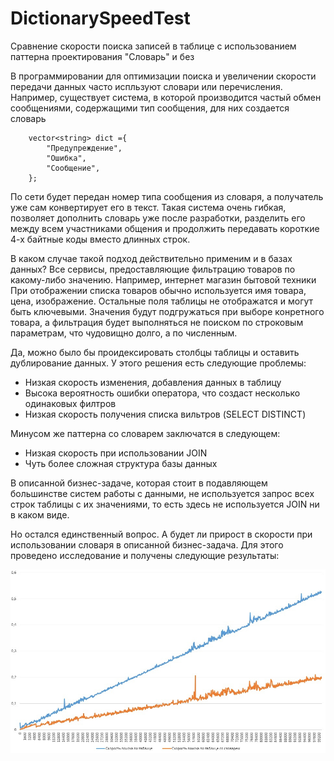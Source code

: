 # DictionarySpeedTest
Сравнение скорости поиска записей в таблице с использованием паттерна проектирования "Словарь" и без

В программировании для оптимизации поиска и увеличении скорости передачи данных часто испльзуют словари
или перечисления.
Например, существует система, в которой производится частый обмен сообщениями, содержащими тип сообщения, для них создается словарь

```с++
    vector<string> dict ={
        "Предупреждение",
        "Ошибка",
        "Сообщение",
    };
```

По сети будет передан номер типа сообщения из словаря, а получатель уже сам конвертирует его в текст.
Такая система очень гибкая, позволяет дополнить словарь уже после разработки, разделить его между всем участниками общения
и продолжить передавать короткие 4-х байтные коды вместо длинных строк.

В каком случае такой подход действительно применим и в базах данных? 
Все сервисы, предоставляющие фильтрацию товаров по какому-либо значению. Например, интернет магазин бытовой техники
При отображении списка товаров обычно используется имя товара, цена, изображение. Остальные поля таблицы не отображатся и могут быть ключевыми. Значения будут подгружаться при выборе конретного товара, а фильтрация будет выполняться не поиском по строковым параметрам, что чудовищно долго, а по численным.

Да, можно было бы проидексировать столбцы таблицы и оставить дублирование данных. У этого решения есть следующие проблемы:

 - Низкая скорость изменения, добавления данных в таблицу
 - Высока вероятность ошибки оператора, что создаст несколько одинаковых филтров
 - Низкая скорость получения списка вильтров (SELECT DISTINCT)

Минусом же паттерна со словарем заключатся в следующем:

- Низкая скорость при использовании JOIN
- Чуть более сложная структура базы данных

В описанной бизнес-задаче, которая стоит в подавляющем большинстве систем работы с данными, не используется запрос всех строк таблицы с их значениями, то есть здесь не используется JOIN ни в каком виде.

Но остался единственный вопрос. А будет ли прирост в скорости при использовании словаря в описанной бизнес-задача. Для этого проведено исследование и получены следующие результаты:

![alt text](./Pics/1.jpg)
